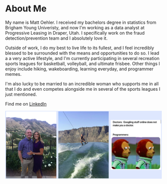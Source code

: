 # About Me

My name is Matt Oehler. I received my bachelors degree in statistics from Brigham Young Univeristy, and now I'm working as a data analyst at Progressive Leasing in Draper, Utah. I specifically work on the fraud detection/prevention team and I absolutely love it. 

Outside of work, I do my best to live life to its fullest, and I feel incredibly blessed to be surrounded with the means and  opportunities to do so.
I lead a a very active lifestyle, and I'm currently participating in several recreation sports leagues for basketball, volleyball, and ultimate frisbee. Other things I enjoy include hiking, wakeboarding, learning everyday, and programmer memes.

I'm also lucky to be married to an incredible woman who supports me in all that I do and even competes alongside me in several of the sports leagues I just mentioned.

Find me on [LinkedIn](https://www.linkedin.com/in/mattoehler/)


![](images/aboutMe/all_three.png)
